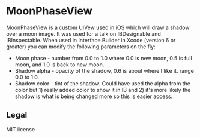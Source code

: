 # MoonPhaseView

MoonPhaseView is a custom UIVew used in iOS which will draw a shadow over a moon image. It was used for a talk on IBDesignable and IBInspectable. When used in Interface Builder in Xcode (version 6 or greater) you can modify the following parameters on the fly:
* Moon phase - number from 0.0 to 1.0 where 0.0 is new moon, 0.5 is full moon, and 1.0 is back to new moon.
* Shadow alpha - opacity of the shadow, 0.6 is about where I like it. range 0.0 to 1.0.
* Shadow color - tint of the shadow. Could have used the alpha from the color but 1) really added color to show it in IB and 2) it's more likely the shadow is what is being changed more so this is easier access.

## Legal

MIT license
